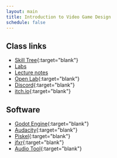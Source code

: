 ```yaml
---
layout: main
title: Introduction to Video Game Design
schedule: false
---
```


## Class links
- [Skill Tree](skill_tree){:target="blank"}
- [Labs](labs)
- [Lecture notes](notes)
- [Open Lab](https://openlab.bmcc.cuny.edu/mmp-270-fall-2021/){:target="blank"}
- [Discord](https://discord.gg/Kb3bm2dcZQ){:target="blank"}
- [itch.io](https://itch.io/){:target="blank"}

## Software
- [Godot Engine](https://godotengine.org/){:target="blank"}
- [Audacity](https://www.audacityteam.org/){:target="blank"}
- [Piskel](https://www.piskelapp.com/){:target="blank"}
- [jfxr](https://jfxr.frozenfractal.com/){:target="blank"}
- [Audio Tool](https://www.audiotool.com/app){:target="blank"} 
